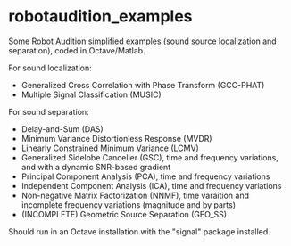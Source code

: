 # robotaudition_examples
Some Robot Audition simplified examples (sound source localization and separation), coded in Octave/Matlab.

For sound localization:
* Generalized Cross Correlation with Phase Transform (GCC-PHAT)
* Multiple Signal Classification (MUSIC)

For sound separation:
* Delay-and-Sum (DAS)
* Minimum Variance Distortionless Response (MVDR)
* Linearly Constrained Minimum Variance (LCMV)
* Generalized Sidelobe Canceller (GSC), time and frequency variations, and with a dynamic SNR-based gradient
* Principal Component Analysis (PCA), time and frequency variations
* Independent Component Analysis (ICA), time and frequency variations
* Non-negative Matrix Factorization (NNMF), time varaition and incomplete frequency variations (magnitude and by parts)
* (INCOMPLETE) Geometric Source Separation (GEO_SS)

Should run in an Octave installation with the "signal" package installed.

